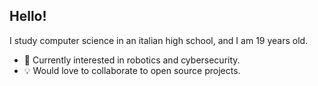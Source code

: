 ## Hello!
I study computer science in an italian high school, and I am 19 years old.

- 🌱 Currently interested in robotics and cybersecurity.
- 💡 Would love to collaborate to open source projects.
